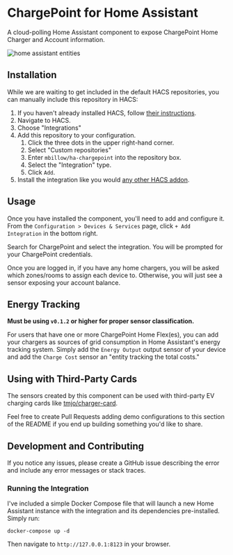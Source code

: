 # ChargePoint for Home Assistant

A cloud-polling Home Assistant component to expose ChargePoint Home Charger and Account information.

![home assistant entities](https://github.com/mbillow/ha-chargepoint/raw/main/.github/images/ha_chargepoint_sensor_card.png)

## Installation

While we are waiting to get included in the default HACS repositories, you can
manually include this repository in HACS:

1. If you haven't already installed HACS, follow [their instructions](https://hacs.xyz/docs/setup/prerequisites).
2. Navigate to HACS.
3. Choose "Integrations"
4. Add this repository to your configuration.
   1. Click the three dots in the upper right-hand corner.
   2. Select "Custom repositories"
   3. Enter `mbillow/ha-chargepoint` into the repository box.
   4. Select the "Integration" type.
   5. Click `Add`.
5. Install the integration like you would [any other HACS addon](https://hacs.xyz/docs/navigation/overview).

## Usage

Once you have installed the component, you'll need to add and configure it. From the 
`Configuration > Devices & Services` page, click `+ Add Integration` in the bottom 
right.

Search for ChargePoint and select the integration. You will be prompted for your
ChargePoint credentials.

Once you are logged in, if you have any home chargers, you will be asked which zones/rooms
to assign each device to. Otherwise, you will just see a sensor exposing your account 
balance.


## Energy Tracking

**Must be using `v0.1.2` or higher for proper sensor classification.**

For users that have one or more ChargePoint Home Flex(es), you can add your chargers as 
sources of grid consumption in Home Assistant's energy tracking system. Simply add the 
`Energy Output` output sensor of your device and add the `Charge Cost` sensor an "entity 
tracking the total costs."

## Using with Third-Party Cards

The sensors created by this component can be used with third-party EV charging
cards like [tmjo/charger-card](https://github.com/tmjo/charger-card).

Feel free to create Pull Requests adding demo configurations to this section of
the README if you end up building something you'd like to share.


## Development and Contributing

If you notice any issues, please create a GitHub issue describing the error and include
any error messages or stack traces.

### Running the Integration

I've included a simple Docker Compose file that will launch a new Home Assistant instance
with the integration and its dependencies pre-installed. Simply run:

```shell
docker-compose up -d
```

Then navigate to `http://127.0.0.1:8123` in your browser.